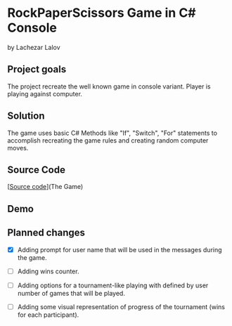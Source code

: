 # RockPaperScissors Game in C# Console
by Lachezar Lalov

## Project goals
  The project recreate the well known game in console variant. Player is playing against computer.

## Solution
  The game uses basic C# Methods like "If", "Switch", "For" statements to accomplish recreating the game rules and creating random computer moves.

## Source Code
  [[Source code](https://github.com/LachezarLalov/RockPaperScissorsByLL/blob/main/RockPaperScissors_Game/RockPaperScissors.cs)](The Game)

## Demo

## Planned changes
  - [X] Adding prompt for user name that will be used in the messages during the game.
  - [ ] Adding wins counter.
  - [ ] Adding options for a tournament-like playing with defined by user number of games that will be played.
  - [ ] Adding some visual representation of progress of the tournament (wins for each participant).

